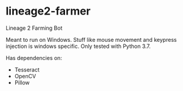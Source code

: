 # lineage2-farmer
Lineage 2 Farming Bot

Meant to run on Windows. Stuff like mouse movement and keypress injection is windows specific.
Only tested with Python 3.7.

Has dependencies on:
- Tesseract
- OpenCV
- Pillow
